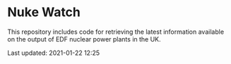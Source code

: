 # Nuke Watch

This repository includes code for retrieving the latest information available on the output of EDF nuclear power plants in the UK.

Last updated: 2021-01-22 12:25